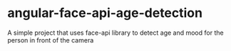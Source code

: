 # angular-face-api-age-detection
A simple project that uses face-api library to detect age and mood for the person in front of the camera
